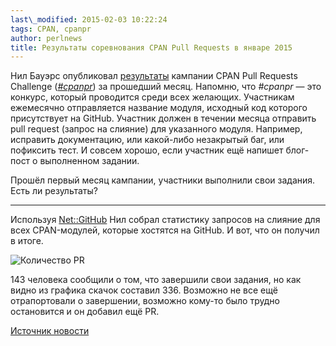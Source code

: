 ```yaml
---
last\_modified: 2015-02-03 10:22:24
tags: CPAN, cpanpr
author: perlnews
title: Результаты соревнования CPAN Pull Requests в январе 2015
---
```


Нил Бауэрс опубликовал
[результаты](http://neilb.org/2015/02/02/monthly-cpan-pr-graph.html) кампании
CPAN Pull Requests Challenge ([_#cpanpr_](https://twitter.com/hashtag/cpanpr))
за прошедший месяц. Напомню, что _#cpanpr_ — это конкурс, который проводится
среди всех желающих. Участникам ежемесячно отправляется название модуля,
исходный код которого присутствует на GitHub. Участник должен в течении месяца
отправить pull request (запрос на слияние) для указанного модуля. Например,
исправить документацию, или какой-либо незакрытый баг, или пофиксить тест. И
совсем хорошо, если участник ещё напишет блог-пост о выполненном задании.

Прошёл первый месяц кампании, участники выполнили свои задания. Есть ли
результаты?

---

Используя [Net::GitHub](https://metacpan.org/pod/Net::GitHub) Нил собрал
статистику запросов на слияние для всех CPAN-модулей, которые хостятся на
GitHub. И вот, что он получил в итоге.

![Количество PR](/i/2015-02-03-cpr.png)

143 человека сообщили о том, что завершили свои задания, но как видно из
графика скачок составил 336. Возможно не все ещё отрапортовали о завершении,
возможно кому-то было трудно остановится и он добавил ещё PR.

[Источник новости](http://neilb.org/2015/02/02/monthly-cpan-pr-graph.html)
